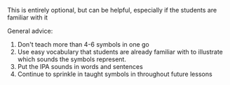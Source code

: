 This is entirely optional, but can be helpful, especially if the students are familiar with it

General advice:
1. Don't teach more than 4-6 symbols in one go
2. Use easy vocabulary that students are already familiar with to illustrate which sounds the symbols represent.
3. Put the IPA sounds in words and sentences
4. Continue to sprinkle in taught symbols in throughout future lessons